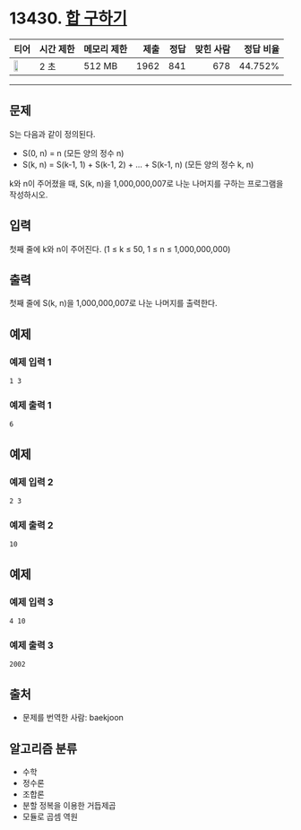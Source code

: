 # 13430. [합 구하기](https://www.acmicpc.net/problem/13430)

| 티어 | 시간 제한 | 메모리 제한 | 제출 | 정답 | 맞힌 사람 | 정답 비율 |
|---|---|---|---:|---:|---:|---:|
| <img src="https://static.solved.ac/tier_small/16.svg" width="50%" /> | 2 초 | 512 MB | 1962 | 841 | 678 | 44.752% |

---

## 문제

S는 다음과 같이 정의된다.

- S(0, n) = n (모든 양의 정수 n)
- S(k, n) = S(k-1, 1) + S(k-1, 2) + ... + S(k-1, n) (모든 양의 정수 k, n)

k와 n이 주어졌을 때, S(k, n)을 1,000,000,007로 나눈 나머지를 구하는 프로그램을 작성하시오.

## 입력

첫째 줄에 k와 n이 주어진다. (1 ≤ k ≤ 50, 1 ≤ n ≤ 1,000,000,000)

## 출력

첫째 줄에 S(k, n)을 1,000,000,007로 나눈 나머지를 출력한다.

## 예제

### 예제 입력 1

```
1 3
```

### 예제 출력 1

```
6
```

## 예제

### 예제 입력 2

```
2 3
```

### 예제 출력 2

```
10
```

## 예제

### 예제 입력 3

```
4 10
```

### 예제 출력 3

```
2002
```

## 출처

- 문제를 번역한 사람: baekjoon

## 알고리즘 분류

- 수학
- 정수론
- 조합론
- 분할 정복을 이용한 거듭제곱
- 모듈로 곱셈 역원

